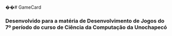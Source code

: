 ��# GameCard

### Desenvolvido para a matéria de Desenvolvimento de Jogos do 7º período do curso de Ciência da Computação da Unochapecó
